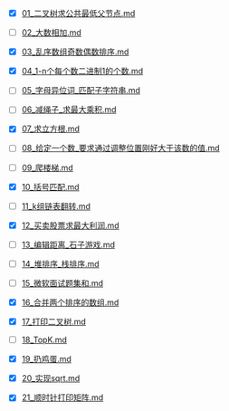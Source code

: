 * [x] [01_二叉树求公共最低父节点.md](./01_二叉树求公共最低父节点.md)
* [ ] [02_大数相加.md](./02_大数相加.md)
* [x] [03_乱序数组奇数偶数排序.md](./03_乱序数组奇数偶数排序.md)
* [x] [04_1-n个每个数二进制1的个数.md](./04_1-n个每个数二进制1的个数.md)
* [ ] [05_字母异位词_匹配子字符串.md](./05_字母异位词_匹配子字符串.md)
* [ ] [06_减绳子_求最大乘积.md](./06_减绳子_求最大乘积.md)
* [x] [07_求立方根.md](./07_求立方根.md)
* [ ] [08_给定一个数_要求通过调整位置刚好大于该数的值.md](./08_给定一个数_要求通过调整位置刚好大于该数的值.md)
* [ ] [09_爬楼梯.md](./09_爬楼梯.md)
* [x] [10_括号匹配.md](./10_括号匹配.md)
* [ ] [11_k组链表翻转.md](./11_k组链表翻转.md)
* [x] [12_买卖股票求最大利润.md](./12_买卖股票求最大利润.md)
* [ ] [13_编辑距离_石子游戏.md](./13_编辑距离_石子游戏.md)
* [ ] [14_堆排序_栈排序.md](./14_堆排序_栈排序.md)
* [ ] [15_微软面试题集和.md](./15_微软面试题集和.md)
* [x] [16_合并两个排序的数组.md](./16_合并两个排序的数组.md)
* [x] [17_打印二叉树.md](./17_打印二叉树.md)
* [ ] [18_TopK.md](./18_TopK.md)
* [x] [19_扔鸡蛋.md](./19_扔鸡蛋.md)
* [x] [20_实现sqrt.md](./20_实现sqrt.md)
* [x] [21_顺时针打印矩阵.md](./21_顺时针打印矩阵.md)

